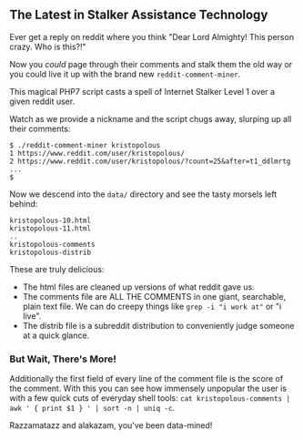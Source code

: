 ## The Latest in Stalker Assistance Technology

Ever get a reply on reddit where you think "Dear Lord Almighty! This person crazy. Who is this?!" 

Now you *could* page through their comments and stalk them the old way or you could live it up with the brand new
`reddit-comment-miner`.

This magical PHP7 script casts a spell of Internet Stalker Level 1 over a given reddit user.

Watch as we provide a nickname and the script chugs away, slurping up all their comments:

    $ ./reddit-comment-miner kristopolous
    1 https://www.reddit.com/user/kristopolous/
    2 https://www.reddit.com/user/kristopolous/?count=25&after=t1_ddlmrtg
    ...
    $

Now we descend into the `data/` directory and see the tasty morsels left behind:

    kristopolous-10.html
    kristopolous-11.html
    ..
    kristopolous-comments
    kristopolous-distrib


These are truly delicious:

* The html files are cleaned up versions of what reddit gave us.
* The comments file are ALL THE COMMENTS in one giant, searchable, plain text file.  We can do creepy things like `grep -i "i work at"` or "i live".
* The distrib file is a subreddit distribution to conveniently judge someone at a quick glance.

### But Wait, There's More!

Additionally the first field of every line of the comment file is the score of the comment.  With this you can see how immensely unpopular the user is
with a few quick cuts of everyday shell tools: `cat kristopolous-comments | awk ' { print $1 } ' | sort -n | uniq -c`. 

Razzamatazz and alakazam, you've been data-mined!
